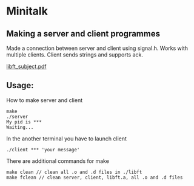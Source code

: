# Minitalk

## Making a server and client programmes
Made a connection between server and client using signal.h. Works with multiple clients. Client sends strings and supports ack.

[libft_subject.pdf](https://github.com/GalinaMonitor/libft/files/6797738/libft_subject.pdf)

## Usage:
How to make server and client

	make
	./server
	My pid is ***
	Waiting...
In the another terminal you have to launch client

	./client *** 'your message'

There are additional commands for make

	make clean // clean all .o and .d files in ./libft
	make fclean // clean server, client, libft.a, all .o and .d files
